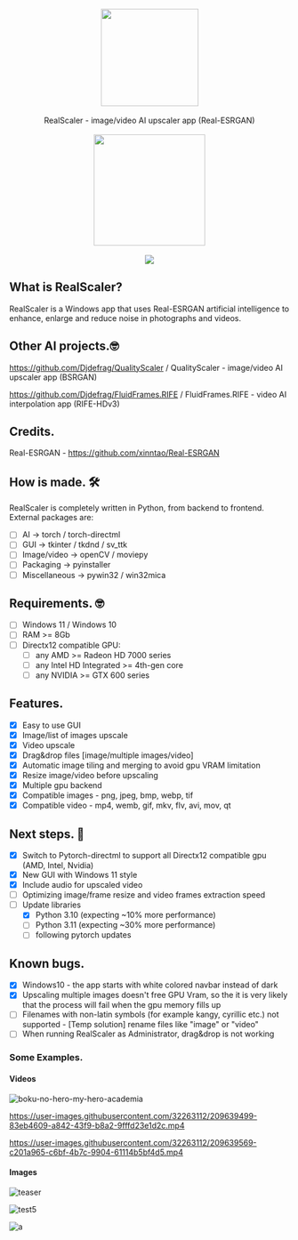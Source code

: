 <div align="center">
    <br>
    <img src="https://user-images.githubusercontent.com/32263112/202846672-027bc15c-8db1-424c-b241-5b466e66c66e.png" width="175"> </a> 
    <br><br> RealScaler - image/video AI upscaler app (Real-ESRGAN) <br><br>
    <a href="https://jangystudio.itch.io/realesrscaler">
         <img src="https://user-images.githubusercontent.com/86362423/162710522-c40c4f39-a6b9-48bc-84bc-1c6b78319f01.png" width="200">
    </a>
</div>
<br>
<div align="center">
    <img src="https://user-images.githubusercontent.com/32263112/215465478-03995d56-4279-4d79-8936-030be39e6343.PNG"> </a> 
</div>

## What is RealScaler?
RealScaler is a Windows app that uses Real-ESRGAN artificial intelligence to enhance, enlarge and reduce noise in photographs and videos.

## Other AI projects.🤓

https://github.com/Djdefrag/QualityScaler / QualityScaler - image/video AI upscaler app (BSRGAN)

https://github.com/Djdefrag/FluidFrames.RIFE / FluidFrames.RIFE - video AI interpolation app (RIFE-HDv3)


## Credits.

Real-ESRGAN - https://github.com/xinntao/Real-ESRGAN

## How is made. 🛠

RealScaler is completely written in Python, from backend to frontend. 
External packages are:
- [ ] AI  -> torch / torch-directml
- [ ] GUI -> tkinter / tkdnd / sv_ttk
- [ ] Image/video -> openCV / moviepy
- [ ] Packaging   -> pyinstaller
- [ ] Miscellaneous -> pywin32 / win32mica

## Requirements. 🤓
- [ ] Windows 11 / Windows 10
- [ ] RAM >= 8Gb
- [ ] Directx12 compatible GPU:
    - [ ] any AMD >= Radeon HD 7000 series
    - [ ] any Intel HD Integrated >= 4th-gen core
    - [ ] any NVIDIA >=  GTX 600 series

## Features.

- [x] Easy to use GUI
- [x] Image/list of images upscale
- [x] Video upscale
- [x] Drag&drop files [image/multiple images/video]
- [x] Automatic image tiling and merging to avoid gpu VRAM limitation
- [x] Resize image/video before upscaling
- [x] Multiple gpu backend
- [x] Compatible images - png, jpeg, bmp, webp, tif  
- [x] Compatible video  - mp4, wemb, gif, mkv, flv, avi, mov, qt 

## Next steps. 🤫

- [x] Switch to Pytorch-directml to support all Directx12 compatible gpu (AMD, Intel, Nvidia)
- [x] New GUI with Windows 11 style
- [x] Include audio for upscaled video
- [ ] Optimizing image/frame resize and video frames extraction speed
- [ ] Update libraries 
    - [x] Python 3.10 (expecting ~10% more performance) 
    - [ ] Python 3.11 (expecting ~30% more performance)
    - [ ] following pytorch updates

## Known bugs.
- [x] Windows10 - the app starts with white colored navbar instead of dark
- [x] Upscaling multiple images doesn't free GPU Vram, so the it is very likely that the process will fail when the gpu memory fills up
- [ ] Filenames with non-latin symbols (for example kangy, cyrillic etc.) not supported - [Temp solution] rename files like "image" or "video"
- [ ] When running RealScaler as Administrator, drag&drop is not working

### Some Examples.
#### Videos

![boku-no-hero-my-hero-academia](https://user-images.githubusercontent.com/32263112/209639439-94c8774d-354e-4d56-9123-e1aa4af95e08.gif)

https://user-images.githubusercontent.com/32263112/209639499-83eb4609-a842-43f9-b8a2-9fffd23e1d2c.mp4

https://user-images.githubusercontent.com/32263112/209639569-c201a965-c6bf-4b7c-9904-61114b5bf4d5.mp4


#### Images
![teaser](https://user-images.githubusercontent.com/32263112/202862469-ef70b5cc-3a23-496d-b4ae-59eb7fbd5a32.jpg)

![test5](https://user-images.githubusercontent.com/32263112/203338133-0d0945f1-0129-4b36-8801-1510cf8892b8.png)

![a](https://user-images.githubusercontent.com/32263112/206723952-3f3110c9-9328-4bcc-94e0-8aaec0279eeb.png)

